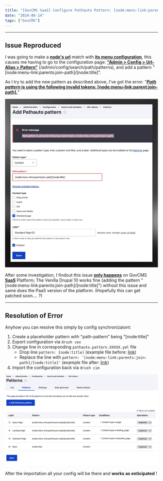 ```yaml
---
title: "[GovCMS SaaS] Configure Pathauto Pattern: [node:menu-link:parents:join-path]/[node:title]"
date: "2024-06-14"
tags: ["GovCMS"]
---
```





---
## Issue Reproduced

I was going to make a **<u>node's url</u>** match with **<u>its menu configuration</u>**, this causes me having to go to the configuration page:  **<u>"Admin > Config > Url-Alias > Pattern"</u>** (/admin/config/search/path/patterns), and add a pattern "[node:menu-link:parents:join-path]/[node:title]".

As I try to add the new pattern as described above, I've got the error: "**<u>*Path pattern* is using the following invalid tokens: [node:menu-link:parent:join-path].</u>**"

![2024-06-14T114816](2024-06-14T114816.jpg)

After some investigation, I findout this issue **<u>only happens</u>** on GovCMS **<u>SaaS</u>** Platform; The Venilla Drupal 10 works fine (adding the pattern "[node:menu-link:parents:join-path]/[node:title]") without this issue and same does the PaaS version of the platform. (Hopefully this can get patched soon.... ?)



---
## Resolution of Error

Anyhow you can resolve this simply by config synchronizaiont:

1.   Create a placeholder pattern with "path-pattern" being "[node:title]"
2.   Export configuration via `drush cex`
3.   Change line in corresponding `pathauto.pattern.XXXXX.yml` file
     -   Drop line `pattern: [node:title]` (example file before: [link](./pathauto.pattern.example_pattern_before.yml))
     -   Replace the line with `pattern: '[node:menu-link:parents:join-path]/[node:title]'` (example file after: [link](./pathauto.pattern.example_pattern_after.yml))
4.   Import the configuration back via `drush cim`

![2024-06-14T115733](2024-06-14T115733.jpg)

After the importation all your config will be there and **works as enticipated** !



